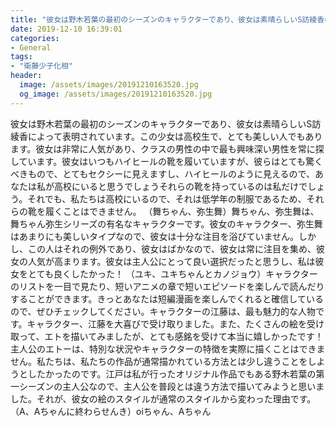```yaml
---
title: "彼女は野木若葉の最初のシーズンのキャラクターであり、彼女は素晴らしいS訪綾香によって表明されています。"
date: 2019-12-10 16:39:01
categories:
- General
tags:
- "衛藤少子化相"
header:
  image: /assets/images/20191210163520.jpg
  og_image: /assets/images/20191210163520.jpg
---
```


彼女は野木若葉の最初のシーズンのキャラクターであり、彼女は素晴らしいS訪綾香によって表明されています。この少女は高校生で、とても美しい人でもあります。彼女は非常に人気があり、クラスの男性の中で最も興味深い男性を常に探しています。彼女はいつもハイヒールの靴を履いていますが、彼らはとても驚くべきもので、とてもセクシーに見えますし、ハイヒールのように見えるので、あなたは私が高校にいると思うでしょうそれらの靴を持っているのは私だけでしょう。それでも、私たちは高校にいるので、それは低学年の制服であるため、それらの靴を履くことはできません。 （舞ちゃん、弥生舞）舞ちゃん、弥生舞は、舞ちゃん弥生シリーズの有名なキャラクターです。彼女のキャラクター、弥生舞はあまりにも美しいタイプなので、彼女は十分な注目を浴びていません。しかし、この人はそれの例外であり、彼女はばかなので、彼女は常に注目を集め、彼女の人気が高まります。彼女は主人公にとって良い選択だったと思うし、私は彼女をとても良くしたかった！ （ユキ、ユキちゃんとカノジョウ）キャラクターのリストを一目で見たり、短いアニメの章で短いエピソードを楽しんで読んだりすることができます。きっとあなたは短編漫画を楽しんでくれると確信しているので、ぜひチェックしてください。キャラクターの江藤は、最も魅力的な人物です。キャラクター、江藤を大喜びで受け取りました。また、たくさんの絵を受け取って、エトを描いてみましたが、とても感銘を受けて本当に嬉しかったです！主人公のエトーは、特別な状況やキャラクターの特徴を実際に描くことはできません。私たちは、私たちの作品が通常描かれている方法とは少し違うことをしようとしたかったのです。江戸は私が行ったオリジナル作品でもある野木若葉の第一シーズンの主人公なので、主人公を普段とは違う方法で描いてみようと思いました。それが、彼女の絵のスタイルが通常のスタイルから変わった理由です。 （A、Aちゃんに終わらせんき）oiちゃん、Aちゃん
